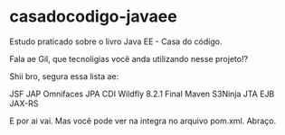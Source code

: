 # casadocodigo-javaee
Estudo praticado sobre o livro Java EE - Casa do código.

Fala ae Gil, que tecnoligias você anda utilizando nesse projeto!?

Shii bro, segura essa lista ae:

JSF
JAP
Omnifaces
JPA
CDI
Wildfly 8.2.1 Final
Maven
S3Ninja 
JTA
EJB
JAX-RS

E por ai vai. Mas você pode ver na integra no arquivo pom.xml.
Abraço.
